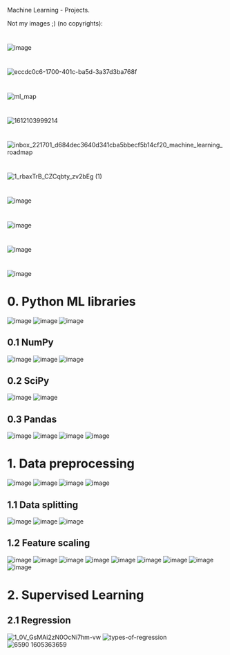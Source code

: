 Machine Learning - Projects.

Not my images ;) (no copyrights):

#
![image](https://github.com/juliuszlosinski/MachineLearning-Projects/assets/72278818/f927d833-97bd-4e07-96be-e7252fe0a347)
#
![eccdc0c6-1700-401c-ba5d-3a37d3ba768f](https://github.com/juliuszlosinski/MachineLearning-Projects/assets/72278818/5c1684e2-db75-4560-b5a3-78937ad13513)
#
![ml_map](https://github.com/juliuszlosinski/MachineLearning-Projects/assets/72278818/86801680-5ff3-4c57-bc3a-8ce2424d16cc)
#
![1612103999214](https://github.com/juliuszlosinski/MachineLearning-Projects/assets/72278818/960f768b-1125-43d8-bfe2-d3bdfd6a70aa)
#
![inbox_221701_d684dec3640d341cba5bbecf5b14cf20_machine_learning_roadmap](https://github.com/juliuszlosinski/MachineLearning-Projects/assets/72278818/2b9fe4c1-1580-43c8-b7ee-304225734203)
#
![1_rbaxTrB_CZCqbty_zv2bEg (1)](https://github.com/juliuszlosinski/MachineLearning-Projects/assets/72278818/7c96b6b5-0554-49f6-9b02-5d78cf161a27)
#
![image](https://github.com/juliuszlosinski/MachineLearning-Projects/assets/72278818/23f85f20-bf7f-4395-9139-523a6e838915)
#
![image](https://github.com/juliuszlosinski/MachineLearning-Projects/assets/72278818/985b36e4-c4ac-4e99-8706-9df9960253f2)

#
![image](https://github.com/juliuszlosinski/MachineLearning-Projects/assets/72278818/9bf3b1a1-be8e-49ed-9540-01ac6407394c)

#
![image](https://github.com/juliuszlosinski/MachineLearning-Projects/assets/72278818/048b81ff-028d-46d1-a6be-201a0105e1c0)

# 0. Python ML libraries
![image](https://github.com/juliuszlosinski/MachineLearning-Projects/assets/72278818/f768c412-f4ec-4c12-b56e-b306158138f7)
![image](https://github.com/juliuszlosinski/MachineLearning-Projects/assets/72278818/fd950d1a-e78e-44d2-bf67-65f202b7ab91)
![image](https://github.com/juliuszlosinski/MachineLearning-Projects/assets/72278818/9edfb94b-4e47-4b1a-9aac-2728ad82e1cd)

## 0.1 NumPy
![image](https://github.com/juliuszlosinski/MachineLearning-Projects/assets/72278818/ccd39c99-2f19-4b0b-a2e7-b02977cb5e68)
![image](https://github.com/juliuszlosinski/MachineLearning-Projects/assets/72278818/6f3c003d-ed6b-405d-87ae-c6e4705717b4)
![image](https://github.com/juliuszlosinski/MachineLearning-Projects/assets/72278818/d6f72377-0b0f-4d41-a3f8-7ea1a915506a)

## 0.2 SciPy
![image](https://github.com/juliuszlosinski/MachineLearning-Projects/assets/72278818/ee63636e-d442-4d7f-acf0-75c1bfde3eb3)
![image](https://github.com/juliuszlosinski/MachineLearning-Projects/assets/72278818/e5cf9dce-3ff7-4204-863a-b93ae8285c4c)

## 0.3 Pandas
![image](https://github.com/juliuszlosinski/MachineLearning-Projects/assets/72278818/19b2d978-4864-4d50-9384-6e0273416a5f)
![image](https://github.com/juliuszlosinski/MachineLearning-Projects/assets/72278818/a9216319-f663-4366-a789-f73ea43e4d1d)
![image](https://github.com/juliuszlosinski/MachineLearning-Projects/assets/72278818/76b1b531-5db2-4caa-b65a-c5a93e11c185)
![image](https://github.com/juliuszlosinski/MachineLearning-Projects/assets/72278818/91cfd1c8-2421-44da-9b18-b172a16aedc7)


# 1. Data preprocessing
![image](https://github.com/juliuszlosinski/MachineLearning-Projects/assets/72278818/5200d10c-9390-429a-8391-28818e486fcb)
![image](https://github.com/juliuszlosinski/MachineLearning-Projects/assets/72278818/1a6608bd-df29-4b82-a2f5-f9b3f2853daa)
![image](https://github.com/juliuszlosinski/MachineLearning-Projects/assets/72278818/8ed378f0-5116-46d7-b3d8-9c1f0f5b65f9)
![image](https://github.com/juliuszlosinski/MachineLearning-Projects/assets/72278818/7bab64d6-7660-4025-9be5-b61d2616cf39)


## 1.1 Data splitting
![image](https://github.com/juliuszlosinski/MachineLearning-Projects/assets/72278818/d46f4b7d-928f-4d5e-b958-be9a03b0d480)
![image](https://github.com/juliuszlosinski/MachineLearning-Projects/assets/72278818/1c1bebc8-11de-4a67-84f3-e92b64331c9d)
![image](https://github.com/juliuszlosinski/MachineLearning-Projects/assets/72278818/0968dcf0-7ce0-4b3d-8f50-4961bdb3ca1b)

## 1.2 Feature scaling

![image](https://github.com/juliuszlosinski/MachineLearning-Projects/assets/72278818/7ccfa828-37f6-43c2-836e-c77452929f32)
![image](https://github.com/juliuszlosinski/MachineLearning-Projects/assets/72278818/bebafa89-e925-440d-b95e-94871304c259)
![image](https://github.com/juliuszlosinski/MachineLearning-Projects/assets/72278818/2e08c0a5-c52e-4fcc-aa84-1fd8c9c20675)
![image](https://github.com/juliuszlosinski/MachineLearning-Projects/assets/72278818/c3cbbbc7-3fb7-4f9b-b002-9e59b5e0ae12)
![image](https://github.com/juliuszlosinski/MachineLearning-Projects/assets/72278818/b5294f0b-7d78-47be-a8a7-ea84f166b69a)
![image](https://github.com/juliuszlosinski/MachineLearning-Projects/assets/72278818/69a35edf-f13e-4226-ac36-452885ab53e8)
![image](https://github.com/juliuszlosinski/MachineLearning-Projects/assets/72278818/dad76a04-2109-4f37-a473-05bcb26d5c1d)
![image](https://github.com/juliuszlosinski/MachineLearning-Projects/assets/72278818/2e9af4b1-49b4-4946-8646-94177b278013)
![image](https://github.com/juliuszlosinski/MachineLearning-Projects/assets/72278818/56a5c705-faca-4779-8085-814063b040d7)


# 2. Supervised Learning

## 2.1 Regression

![1_0V_GsMAi2zN0OcNi7hm-vw](https://github.com/juliuszlosinski/MachineLearning-Projects/assets/72278818/6b74e795-4c6e-41a6-969b-6cd0383f81c3)
![types-of-regression](https://github.com/juliuszlosinski/MachineLearning-Projects/assets/72278818/3f97f217-591b-4673-ba16-57c3b9dd912a)
![6590 1605363659](https://github.com/juliuszlosinski/MachineLearning-Projects/assets/72278818/87d376e0-08f3-4728-8b6f-381601b8f883)
